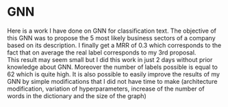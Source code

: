 # GNN
Here is a work I have done on GNN for classification text. The objective of this GNN was to propose the 5 most likely business sectors of a company based on its description. I finally get a MRR of 0.3 which corresponds to the fact that on average the real label corresponds to my 3rd proposal.  
This result may seem small but I did this work in just 2 days without prior knowledge about GNN. Moreover the number of labels possible is equal to 62 which is quite high. It is also possible to easily improve the results of my GNN by simple modifications that I did not have time to make (architecture modification, variation of hyperparameters, increase of the number of words in the dictionary and the size of the graph)
